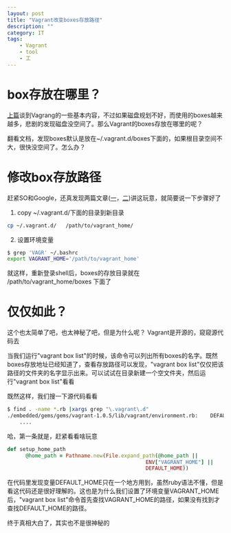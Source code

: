 ```yaml
---
layout: post
title: "Vagrant改变boxes存放路径"
description: ""
category: IT
tags: 
    - Vagrant
    - tool
    - 工
---
```



# box存放在哪里？

[上篇](http://www.linbo.org/blog/2013/01/06/intro-vagrant/)谈到Vagrang的一些基本内容，不过如果磁盘规划不好，而使用的boxes越来越多，悲剧的发现磁盘没空间了。那么Vagrant的boxes存放在哪里的呢？

翻看文档，发现boxes默认是放在~/.vagrant.d/boxes下面的，如果根目录空间不大，很快没空间了。怎么办？

#  修改box存放路径

赶紧SO和Google，还真发现两篇文章([一](http://stackoverflow.com/questions/14733681/vagrant-d-outside-of-the-home-folder)，[二](http://emptysquare.net/blog/moving-virtualbox-and-vagrant-to-an-external-drive/))讲这玩意，就简要说一下步骤好了

1. copy ~/.vagrant.d/下面的目录到新目录  

```bash
cp ~/.vagrant.d/   /path/to/vagrant_home/
```

2. 设置环境变量

```bash
$ grep 'VAGR' ~/.bashrc 
export VAGRANT_HOME='/path/to/vagrant_home'
```

就这样，重新登录shell后，boxes的存放目录就在  /path/to/vagrant_home/boxes 下面了


# 仅仅如此？

这个也太简单了吧，也太神秘了吧，但是为什么呢？ Vagrant是开源的，窥窥源代码去

当我们运行"vagrant box list"的时候，该命令可以列出所有boxes的名字。既然boxes存放地址已经知道了，查看存放路径可以发现，"vagrant box list"仅仅把该路径的文件夹的名字显示出来。可以试试在目录新建一个空文件夹，然后运行"vagrant box list"看看

既然这样，我们搜一下源代码看看

```bash
$ find . -name *.rb |xargs grep "\.vagrant\.d"
./embedded/gems/gems/vagrant-1.0.5/lib/vagrant/environment.rb:    DEFAULT_HOME = "~/.vagrant.d"
    ....
```

哈，第一条就是，赶紧看看啥玩意

```ruby
def setup_home_path
      @home_path = Pathname.new(File.expand_path(@home_path ||
                                             ENV["VAGRANT_HOME"] ||
                                             DEFAULT_HOME))
```

在代码里发现变量DEFAULT_HOME只在一个地方用到，虽然ruby语法不懂，但是看这代码还是很好理解的。这也是为什么我们设置了环境变量VAGRANT\_HOME后，"vagrant box list"命令首先查找VAGRANT_HOME的路径，如果没有找到才查找DEFAULT_HOME的路径。

终于真相大白了，其实也不是很神秘的
